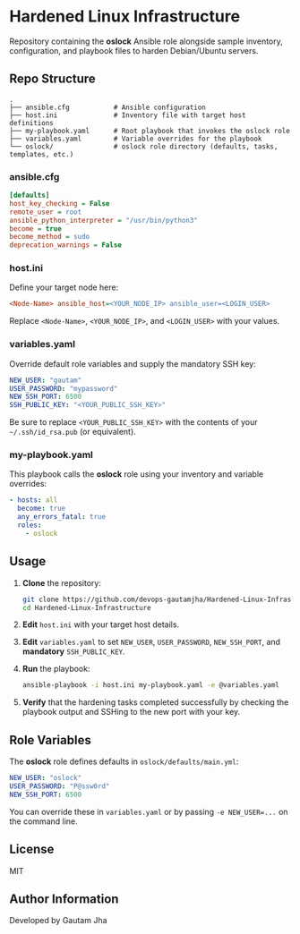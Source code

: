 Hardened Linux Infrastructure
=================

Repository containing the **oslock** Ansible role alongside sample inventory, configuration, and playbook files to harden Debian/Ubuntu servers.

Repo Structure
--------------

```text
.
├── ansible.cfg           # Ansible configuration
├── host.ini              # Inventory file with target host definitions
├── my-playbook.yaml      # Root playbook that invokes the oslock role
├── variables.yaml        # Variable overrides for the playbook
└── oslock/               # oslock role directory (defaults, tasks, templates, etc.)
```

### ansible.cfg

```ini
[defaults]
host_key_checking = False
remote_user = root
ansible_python_interpreter = "/usr/bin/python3"
become = true
become_method = sudo
deprecation_warnings = False
```

### host.ini

Define your target node here:

```ini
<Node-Name> ansible_host=<YOUR_NODE_IP> ansible_user=<LOGIN_USER>
```

Replace `<Node-Name>`, `<YOUR_NODE_IP>`, and `<LOGIN_USER>` with your values.

### variables.yaml

Override default role variables and supply the mandatory SSH key:

```yaml
NEW_USER: "gautam"
USER_PASSWORD: "mypassword"
NEW_SSH_PORT: 6500
SSH_PUBLIC_KEY: "<YOUR_PUBLIC_SSH_KEY>"
```

Be sure to replace `<YOUR_PUBLIC_SSH_KEY>` with the contents of your `~/.ssh/id_rsa.pub` (or equivalent).

### my-playbook.yaml

This playbook calls the **oslock** role using your inventory and variable overrides:

```yaml
- hosts: all
  become: true
  any_errors_fatal: true
  roles:
    - oslock
```

Usage
-----

1. **Clone** the repository:

   ```bash
   git clone https://github.com/devops-gautamjha/Hardened-Linux-Infrastructure.git
   cd Hardened-Linux-Infrastructure
   ```

2. **Edit** `host.ini` with your target host details.

3. **Edit** `variables.yaml` to set `NEW_USER`, `USER_PASSWORD`, `NEW_SSH_PORT`, and **mandatory** `SSH_PUBLIC_KEY`.

4. **Run** the playbook:

   ```bash
   ansible-playbook -i host.ini my-playbook.yaml -e @variables.yaml
   ```

5. **Verify** that the hardening tasks completed successfully by checking the playbook output and SSHing to the new port with your key.

Role Variables
--------------

The **oslock** role defines defaults in `oslock/defaults/main.yml`:

```yaml
NEW_USER: "oslock"
USER_PASSWORD: "P@ssw0rd"
NEW_SSH_PORT: 6500
```

You can override these in `variables.yaml` or by passing `-e NEW_USER=...` on the command line.

License
-------

MIT

Author Information
------------------

Developed by Gautam Jha

